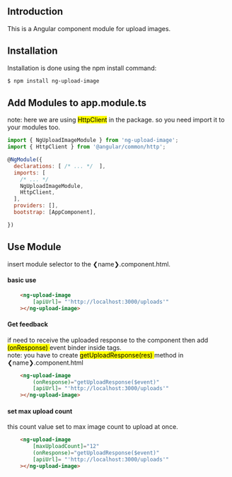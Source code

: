 
## Introduction

This is a Angular component module for upload images.

## Installation

Installation is done using the npm install command:

```bash
$ npm install ng-upload-image
```

## Add Modules to app.module.ts

note: here we are using <mark>HttpClient</mark> in the package. so you need import it to your modules too.
```javascript
import { NgUploadImageModule } from 'ng-upload-image';
import { HttpClient } from '@angular/common/http';

@NgModule({
  declarations: [ /* ... */  ],
  imports: [
    /* ... */
    NgUploadImageModule,
    HttpClient,
  ],
  providers: [],
  bootstrap: [AppComponent],

})
```


## Use Module    

insert module selector to the &#10094;name&#10095;.component.html.

#### basic use    
```html
    <ng-upload-image  
        [apiUrl]= "'http://localhost:3000/uploads'"
    ></ng-upload-image>
```

#### Get feedback    
if need to receive the uploaded response to the component then add <mark> (onResponse) </mark> event binder inside tags.   
note: you have to create <mark> getUploadResponse(res) </mark> method in &#10094;name&#10095;.component.html
```html
    <ng-upload-image
        (onResponse)="getUploadResponse($event)"  
        [apiUrl]= "'http://localhost:3000/uploads'"
    ></ng-upload-image>
```

#### set max upload count    
this count value set to max image count to upload at once.  
```html
    <ng-upload-image
        [maxUploadCount]="12"
        (onResponse)="getUploadResponse($event)"  
        [apiUrl]= "'http://localhost:3000/uploads'"
    ></ng-upload-image>
```
